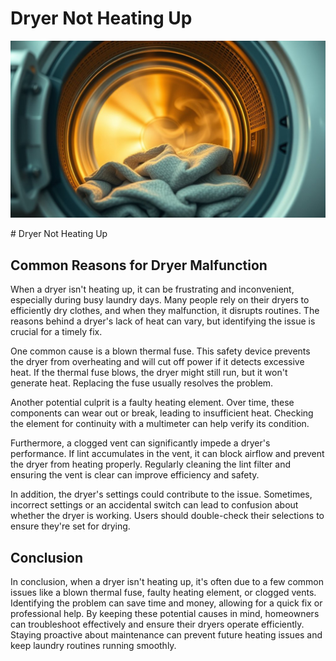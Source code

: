<h1> Dryer Not Heating Up
 </h1><p><img src="/images/dryer_lacks_heat_function.jpg"></p># Dryer Not Heating Up

## Common Reasons for Dryer Malfunction

When a dryer isn't heating up, it can be frustrating and inconvenient, especially during busy laundry days. Many people rely on their dryers to efficiently dry clothes, and when they malfunction, it disrupts routines. The reasons behind a dryer's lack of heat can vary, but identifying the issue is crucial for a timely fix.

One common cause is a blown thermal fuse. This safety device prevents the dryer from overheating and will cut off power if it detects excessive heat. If the thermal fuse blows, the dryer might still run, but it won't generate heat. Replacing the fuse usually resolves the problem.

Another potential culprit is a faulty heating element. Over time, these components can wear out or break, leading to insufficient heat. Checking the element for continuity with a multimeter can help verify its condition.

Furthermore, a clogged vent can significantly impede a dryer's performance. If lint accumulates in the vent, it can block airflow and prevent the dryer from heating properly. Regularly cleaning the lint filter and ensuring the vent is clear can improve efficiency and safety.

In addition, the dryer's settings could contribute to the issue. Sometimes, incorrect settings or an accidental switch can lead to confusion about whether the dryer is working. Users should double-check their selections to ensure they're set for drying.

## Conclusion

In conclusion, when a dryer isn't heating up, it's often due to a few common issues like a blown thermal fuse, faulty heating element, or clogged vents. Identifying the problem can save time and money, allowing for a quick fix or professional help. By keeping these potential causes in mind, homeowners can troubleshoot effectively and ensure their dryers operate efficiently. Staying proactive about maintenance can prevent future heating issues and keep laundry routines running smoothly.
